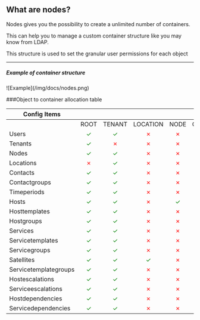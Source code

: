 [//]: # (Links)
[nodes]: /containers "Nodes"

[//]: # (Pictures)

[//]: # (Content)

## What are nodes?

Nodes gives you the possibility to create a unlimited number of containers. 

This can help you to manage a custom container structure like you may know from LDAP.

This structure is used to set the granular user permissions for each object 

------ 
##### <span class="text-info">Example of container structure</span>

<div markdown="1">![Example](/img/docs/nodes.png)</div>


###Object to container allocation table 
<table class="table table-striped table-bordered">
	<thead>
		<tr>
			<th>Config Items</th>
			<th style="text-align:center" colspan="9">Container</th>
		</tr>
	</thead>
	<tbody>
		<tr>
			<td></td>
			<td style="text-align:center"><i class="fa fa-globe"></i> ROOT</td>
			<td style="text-align:center"><i class="fa fa-home"></i> TENANT</td>
			<td style="text-align:center"><i class="fa fa-location-arrow"></i> LOCATION</td>
			<td style="text-align:center"><i class="fa fa-link"></i> NODE</td>
			<td style="text-align:center"><i class="fa fa-users"></i> CONTACTGROUP</td>
			<td style="text-align:center"><i class="fa fa-sitemap"></i> HOSTGROUP</td>
			<td style="text-align:center"><i class="fa fa-cogs"></i> SERVICEGROUP</td>
			<td style="text-align:center"><i class="fa fa-pencil-square-o"></i> SERVICETEMPLATEGROUP</td>
		</tr>
		<tr>
			<td>Users</td>
			<td style="text-align:center"><font color="green">✓</font></td>
			<td style="text-align:center"><font color="green">✓</font></td>
			<td style="text-align:center"><font color="red">✗</font></td>
			<td style="text-align:center"><font color="red">✗</font></td>
			<td style="text-align:center"><font color="green">✓</font></td>
			<td style="text-align:center"><font color="red">✗</font></td>
			<td style="text-align:center"><font color="red">✗</font></td>
			<td style="text-align:center"><font color="red">✗</font></td>
			<td style="text-align:center"><font color="red">✗</font></td>
		</tr>
		<tr>
			<td>Tenants</td>
			<td style="text-align:center"><font color="green">✓</font></td>
			<td style="text-align:center"><font color="red">✗</font></td>
			<td style="text-align:center"><font color="red">✗</font></td>
			<td style="text-align:center"><font color="red">✗</font></td>
			<td style="text-align:center"><font color="red">✗</font></td>
			<td style="text-align:center"><font color="red">✗</font></td>
			<td style="text-align:center"><font color="red">✗</font></td>
			<td style="text-align:center"><font color="red">✗</font></td>
			<td style="text-align:center"><font color="red">✗</font></td>
		</tr>
		<tr>
			<td>Nodes</td>
			<td style="text-align:center"><font color="green">✓</font></td>
			<td style="text-align:center"><font color="green">✓</font></td>
			<td style="text-align:center"><font color="red">✗</font></td>
			<td style="text-align:center"><font color="red">✗</font></td>
			<td style="text-align:center"><font color="green">✓</font></td>
			<td style="text-align:center"><font color="red">✗</font></td>
			<td style="text-align:center"><font color="red">✗</font></td>
			<td style="text-align:center"><font color="red">✗</font></td>
			<td style="text-align:center"><font color="red">✗</font></td>
		</tr>
		<tr>
			<td>Locations</td>
			<td style="text-align:center"><font color="red">✗</font></td>
			<td style="text-align:center"><font color="green">✓</font></td>
			<td style="text-align:center"><font color="red">✗</font></td>
			<td style="text-align:center"><font color="red">✗</font></td>
			<td style="text-align:center"><font color="green">✓</font></td>
			<td style="text-align:center"><font color="red">✗</font></td>
			<td style="text-align:center"><font color="red">✗</font></td>
			<td style="text-align:center"><font color="red">✗</font></td>
			<td style="text-align:center"><font color="red">✗</font></td>
		</tr>
		<tr>
			<td>Contacts</td>
			<td style="text-align:center"><font color="green">✓</font></td>
			<td style="text-align:center"><font color="green">✓</font></td>
			<td style="text-align:center"><font color="red">✗</font></td>
			<td style="text-align:center"><font color="red">✗</font></td>
			<td style="text-align:center"><font color="red">✗</font></td>
			<td style="text-align:center"><font color="green">✓</font></td>
			<td style="text-align:center"><font color="red">✗</font></td>
			<td style="text-align:center"><font color="red">✗</font></td>
			<td style="text-align:center"><font color="red">✗</font></td>
		</tr>
		<tr>
			<td>Contactgroups</td>
			<td style="text-align:center"><font color="green">✓</font></td>
			<td style="text-align:center"><font color="green">✓</font></td>
			<td style="text-align:center"><font color="red">✗</font></td>
			<td style="text-align:center"><font color="red">✗</font></td>
			<td style="text-align:center"><font color="red">✗</font></td>
			<td style="text-align:center"><font color="red">✗</font></td>
			<td style="text-align:center"><font color="red">✗</font></td>
			<td style="text-align:center"><font color="red">✗</font></td>
			<td style="text-align:center"><font color="red">✗</font></td>
		</tr>
		<tr>
			<td>Timeperiods</td>
			<td style="text-align:center"><font color="green">✓</font></td>
			<td style="text-align:center"><font color="green">✓</font></td>
			<td style="text-align:center"><font color="red">✗</font></td>
			<td style="text-align:center"><font color="red">✗</font></td>
			<td style="text-align:center"><font color="red">✗</font></td>
			<td style="text-align:center"><font color="red">✗</font></td>
			<td style="text-align:center"><font color="red">✗</font></td>
			<td style="text-align:center"><font color="red">✗</font></td>
			<td style="text-align:center"><font color="red">✗</font></td>
		</tr>
		<tr>
			<td>Hosts</td>
			<td style="text-align:center"><font color="green">✓</font></td>
			<td style="text-align:center"><font color="green">✓</font></td>
			<td style="text-align:center"><font color="red">✗</font></td>
			<td style="text-align:center"><font color="green">✓</font></td>
			<td style="text-align:center"><font color="green">✓</font></td>
			<td style="text-align:center"><font color="red">✗</font></td>
			<td style="text-align:center"><font color="green">✓</font></td>
			<td style="text-align:center"><font color="red">✗</font></td>
			<td style="text-align:center"><font color="red">✗</font></td>
		</tr>
		<tr>
			<td>Hosttemplates</td>
			<td style="text-align:center"><font color="green">✓</font></td>
			<td style="text-align:center"><font color="green">✓</font></td>
			<td style="text-align:center"><font color="red">✗</font></td>
			<td style="text-align:center"><font color="red">✗</font></td>
			<td style="text-align:center"><font color="green">✓</font></td>
			<td style="text-align:center"><font color="red">✗</font></td>
			<td style="text-align:center"><font color="red">✗</font></td>
			<td style="text-align:center"><font color="red">✗</font></td>
			<td style="text-align:center"><font color="red">✗</font></td>
		</tr>
		<tr>
			<td>Hostgroups</td>
			<td style="text-align:center"><font color="green">✓</font></td>
			<td style="text-align:center"><font color="green">✓</font></td>
			<td style="text-align:center"><font color="red">✗</font></td>
			<td style="text-align:center"><font color="red">✗</font></td>
			<td style="text-align:center"><font color="green">✓</font></td>
			<td style="text-align:center"><font color="red">✗</font></td>
			<td style="text-align:center"><font color="red">✗</font></td>
			<td style="text-align:center"><font color="red">✗</font></td>
			<td style="text-align:center"><font color="red">✗</font></td>
		</tr>
		<tr>
			<td>Services</td>
			<td style="text-align:center"><font color="green">✓</font></td>
			<td style="text-align:center"><font color="green">✓</font></td>
			<td style="text-align:center"><font color="red">✗</font></td>
			<td style="text-align:center"><font color="red">✗</font></td>
			<td style="text-align:center"><font color="red">✗</font></td>
			<td style="text-align:center"><font color="red">✗</font></td>
			<td style="text-align:center"><font color="red">✗</font></td>
			<td style="text-align:center"><font color="green">✓</font></td>
			<td style="text-align:center"><font color="red">✗</font></td>
		</tr>
		<tr>
			<td>Servicetemplates</td>
			<td style="text-align:center"><font color="green">✓</font></td>
			<td style="text-align:center"><font color="green">✓</font></td>
			<td style="text-align:center"><font color="red">✗</font></td>
			<td style="text-align:center"><font color="red">✗</font></td>
			<td style="text-align:center"><font color="green">✓</font></td>
			<td style="text-align:center"><font color="red">✗</font></td>
			<td style="text-align:center"><font color="red">✗</font></td>
			<td style="text-align:center"><font color="red">✗</font></td>
			<td style="text-align:center"><font color="green">✓</font></td>
		</tr>
		<tr>
			<td>Servicegroups</td>
			<td style="text-align:center"><font color="green">✓</font></td>
			<td style="text-align:center"><font color="green">✓</font></td>
			<td style="text-align:center"><font color="red">✗</font></td>
			<td style="text-align:center"><font color="red">✗</font></td>
			<td style="text-align:center"><font color="green">✓</font></td>
			<td style="text-align:center"><font color="red">✗</font></td>
			<td style="text-align:center"><font color="red">✗</font></td>
			<td style="text-align:center"><font color="red">✗</font></td>
			<td style="text-align:center"><font color="red">✗</font></td>
		</tr>
		<tr>
			<td>Satellites</td>
			<td style="text-align:center"><font color="green">✓</font></td>
			<td style="text-align:center"><font color="green">✓</font></td>
			<td style="text-align:center"><font color="green">✓</font></td>
			<td style="text-align:center"><font color="red">✗</font></td>
			<td style="text-align:center"><font color="green">✓</font></td>
			<td style="text-align:center"><font color="red">✗</font></td>
			<td style="text-align:center"><font color="red">✗</font></td>
			<td style="text-align:center"><font color="red">✗</font></td>
			<td style="text-align:center"><font color="red">✗</font></td>
		</tr>
		<tr>
			<td>Servicetemplategroups</td>
			<td style="text-align:center"><font color="green">✓</font></td>
			<td style="text-align:center"><font color="green">✓</font></td>
			<td style="text-align:center"><font color="red">✗</font></td>
			<td style="text-align:center"><font color="red">✗</font></td>
			<td style="text-align:center"><font color="green">✓</font></td>
			<td style="text-align:center"><font color="red">✗</font></td>
			<td style="text-align:center"><font color="red">✗</font></td>
			<td style="text-align:center"><font color="red">✗</font></td>
			<td style="text-align:center"><font color="red">✗</font></td>
		</tr>
		<tr>
			<td>Hostescalations</td>
			<td style="text-align:center"><font color="green">✓</font></td>
			<td style="text-align:center"><font color="green">✓</font></td>
			<td style="text-align:center"><font color="red">✗</font></td>
			<td style="text-align:center"><font color="red">✗</font></td>
			<td style="text-align:center"><font color="red">✗</font></td>
			<td style="text-align:center"><font color="red">✗</font></td>
			<td style="text-align:center"><font color="red">✗</font></td>
			<td style="text-align:center"><font color="red">✗</font></td>
			<td style="text-align:center"><font color="red">✗</font></td>
		</tr>
		<tr>
			<td>Serviceescalations</td>
			<td style="text-align:center"><font color="green">✓</font></td>
			<td style="text-align:center"><font color="green">✓</font></td>
			<td style="text-align:center"><font color="red">✗</font></td>
			<td style="text-align:center"><font color="red">✗</font></td>
			<td style="text-align:center"><font color="red">✗</font></td>
			<td style="text-align:center"><font color="red">✗</font></td>
			<td style="text-align:center"><font color="red">✗</font></td>
			<td style="text-align:center"><font color="red">✗</font></td>
			<td style="text-align:center"><font color="red">✗</font></td>
		</tr>
		<tr>
			<td>Hostdependencies</td>
			<td style="text-align:center"><font color="green">✓</font></td>
			<td style="text-align:center"><font color="green">✓</font></td>
			<td style="text-align:center"><font color="red">✗</font></td>
			<td style="text-align:center"><font color="red">✗</font></td>
			<td style="text-align:center"><font color="red">✗</font></td>
			<td style="text-align:center"><font color="red">✗</font></td>
			<td style="text-align:center"><font color="red">✗</font></td>
			<td style="text-align:center"><font color="red">✗</font></td>
			<td style="text-align:center"><font color="red">✗</font></td>
		</tr>
		<tr>
			<td>Servicedependencies</td>
			<td style="text-align:center"><font color="green">✓</font></td>
			<td style="text-align:center"><font color="green">✓</font></td>
			<td style="text-align:center"><font color="red">✗</font></td>
			<td style="text-align:center"><font color="red">✗</font></td>
			<td style="text-align:center"><font color="red">✗</font></td>
			<td style="text-align:center"><font color="red">✗</font></td>
			<td style="text-align:center"><font color="red">✗</font></td>
			<td style="text-align:center"><font color="red">✗</font></td>
			<td style="text-align:center"><font color="red">✗</font></td>
		</tr>
	</tbody>
</table>